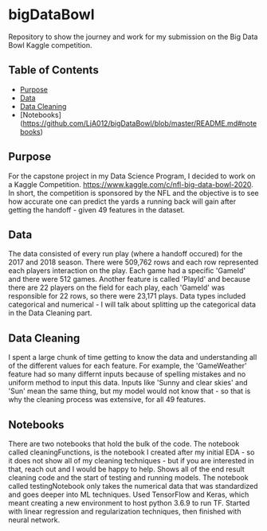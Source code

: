 # bigDataBowl
Repository to show the journey and work for my submission on the Big Data Bowl Kaggle competition. 

## Table of Contents
* [Purpose](https://github.com/LjA012/bigDataBowl/blob/master/README.md#purpose)
* [Data](https://github.com/LjA012/bigDataBowl/blob/master/README.md#data)
* [Data Cleaning](https://github.com/LjA012/bigDataBowl/blob/master/README.md#data-cleaning)
* [Notebooks] (https://github.com/LjA012/bigDataBowl/blob/master/README.md#notebooks)

## Purpose
For the capstone project in my Data Science Program, I decided to work on a Kaggle Competition.  https://www.kaggle.com/c/nfl-big-data-bowl-2020.  In short, the competition is sponsored by the NFL and the objective is to see how accurate one can predict the yards a running back will gain after getting the handoff - given 49 features in the dataset. 

## Data
The data consisted of every run play (where a handoff occured) for the 2017 and 2018 season. There were 509,762 rows and each row represented each players interaction on the play.  Each game had a specific 'GameId' and there were 512 games.  Another feature is called 'PlayId' and because there are 22 players on the field for each play, each 'GameId' was responsible for 22 rows, so there were 23,171 plays. 
Data types included categorical and numerical - I will talk about splitting up the categorical data in the Data Cleaning part.

## Data Cleaning
I spent a large chunk of time getting to know the data and understanding all of the different values for each feature.  For example, the 'GameWeather' feature had so many differnt inputs because of spelling mistakes and no uniform method to input this data.  Inputs like 'Sunny and clear skies' and 'Sun' mean the same thing, but my model would not know that - so that is why the cleaning process was extensive, for all 49 features. 

## Notebooks
There are two notebooks that hold the bulk of the code.  The notebook called cleaningFunctions, is the notebook I created after my initial EDA - so it does not show all of my cleaning techniques - but if you are interested in that, reach out and I would be happy to help. Shows all of the end result cleaning code and the start of testing and running models.
The notebook called testingNotebook only takes the numerical data that was standardized and goes deeper into ML techniques. Used TensorFlow and Keras, which meant creating a new environment to host python 3.6.9 to run TF. Started with linear regression and regularization techniques, then finished with neural network.
